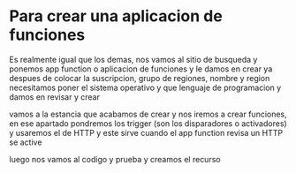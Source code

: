 # Para crear una aplicacion de funciones 

Es realmente igual que los demas, nos vamos al sitio de busqueda y ponemos app function o aplicacion de funciones y le damos en crear 
ya despues de colocar la suscripcion, grupo de regiones, nombre y region 
necesitamos poner el sistema operativo y que lenguaje de programacion y damos en revisar y crear

vamos a la estancia que acabamos de crear y nos iremos a crear funciones, en ese apartado pondremos los trigger (son los disparadores o activadores) y usaremos el de HTTP y este sirve cuando el app function revisa un HTTP se active 

luego nos vamos al codigo y prueba y creamos el recurso

